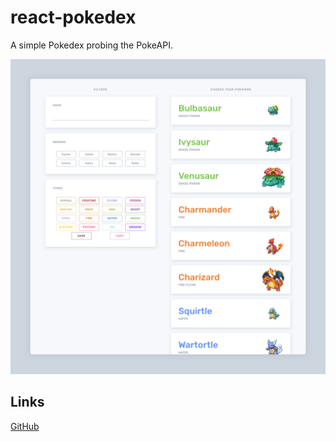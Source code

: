 # react-pokedex

A simple Pokedex probing the PokeAPI.

<img
  class="small centered"
  src="./../.vuepress/assets/media/projects/staged/react-pokedex-alt.png"
/>

## Links

[GitHub](https://github.com/DamSenViet/react-pokedex)
